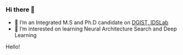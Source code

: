 ### Hi there 👋

- 🔭 I’m an Integrated M.S and Ph.D candidate on [DGIST, IDSLab](idslab.dgist.ac.kr) 
- 🌱 I’m interested on learning Neural Architecture Search and Deep Learning

Hello!
